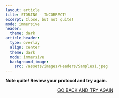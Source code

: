 ```yaml
---
layout: article
title: STORING - INCORRECT!
excerpt: Close, but not quite!
mode: immersive
header:
  theme: dark
article_header:
  type: overlay
  align: center
  theme: dark
  mode: immersive
  background_image:
    src: /assets/images/Headers/Samples1.jpeg
---
```


**Note quite! Review your protocol and try again.**


<p align="center">
<a class="button button--outline-primary button--pill" href="Filter1">GO BACK AND TRY AGAIN</a></p>